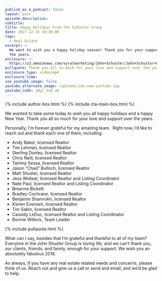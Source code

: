 ```yaml
---
publish_as_a_podcast: false
layout: post
episode_description:
subtitle:
title: Happy Holidays From the Schuster Group
date: 2017-12-15 10:30:00
tags:
  - Real Estate
excerpt: >-
  We want to wish you a happy holiday season! Thank you for your support over
  the years.
enclosure: >-
  https://s3.amazonaws.com/vyralmarketing/John+Schuster/John+Schuster+Group-+Happy+Holidays+From+the+Schuster+Group.mp4
pullquote: Thank you all so much for your love and support over the years.
enclosure_type: video/mp4
enclosure_time:
use_youtube_image: false
youtube_alternate_image: /uploads/jds-new-youtube.jpg
youtube_code: jWyi_Vad_uQ
---
```


{% include author-box.html %}
{% include cta-main-box.html %}

We wanted to take some today to wish you all happy holidays and a happy New Year. Thank you all so much for your love and support over the years.

Personally, I’m forever grateful for my amazing team.  Right now, I’d like to reach out and thank each one of them, including:

* Andy Baker, licensed Realtor
* Tim Lehman, licensed Realtor
* Sterling Donley, licensed Realtor
* Chris Neill, licensed Realtor
* Tammy Sessa, licensed Realtor
* Jason “Chad” Bulloch, licensed Realtor
* Matt Shuster, licensed Realtor
* Jess Wolleat, licensed Realtor and Listing Coordinator
* Nate Paul, licensed Realtor and Listing Coordinator
* Breanne Bickett
* Bradley Cochrane, licensed Realtor
* Benjamin Shamrokh, licensed Realtor
* Kieren Evensen, licensed Realtor
* Tim Sabin, licensed Realtor
* Cassidy LeDuc, licensed Realtor and Listing Coordinator
* Bonnie Willeck, Team Leader

{% include pullquote.html %}

What can I say, besides that I’m grateful and thankful to all of my team? Everyone in the John Shuster Group is loving life, and we can’t thank you, our clients, friends, and family, enough for your support. We wish you an absolutely fabulous 2018.

As always, if you have any real estate related needs and concerns, please think of us. Reach out and give us a call or send and email, and we’d be glad to help.
